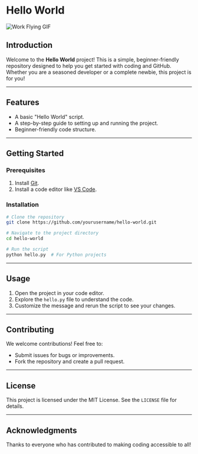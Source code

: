 # Hello World

![Work Flying GIF](./assets/Work%20Flying%20GIF%20by%20Alliance.gif)


## Introduction

Welcome to the **Hello World** project! This is a simple, beginner-friendly repository designed to help you get started with coding and GitHub. Whether you are a seasoned developer or a complete newbie, this project is for you!

---

## Features

- A basic "Hello World" script.
- A step-by-step guide to setting up and running the project.
- Beginner-friendly code structure.

---

## Getting Started

### Prerequisites

1. Install [Git](https://git-scm.com/).
2. Install a code editor like [VS Code](https://code.visualstudio.com/).

### Installation

```bash
# Clone the repository
git clone https://github.com/yourusername/hello-world.git

# Navigate to the project directory
cd hello-world

# Run the script
python hello.py  # For Python projects
```

---

## Usage

1. Open the project in your code editor.
2. Explore the `hello.py` file to understand the code.
3. Customize the message and rerun the script to see your changes.

---

## Contributing

We welcome contributions! Feel free to:

- Submit issues for bugs or improvements.
- Fork the repository and create a pull request.

---

## License

This project is licensed under the MIT License. See the `LICENSE` file for details.

---

## Acknowledgments

Thanks to everyone who has contributed to making coding accessible to all!
